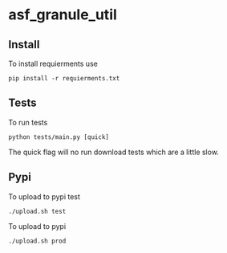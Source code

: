 # asf_granule_util

## Install
To install requierments use

    pip install -r requierments.txt

## Tests
To run tests

    python tests/main.py [quick]
    
The quick flag will no run download tests which are a little slow.

## Pypi

To upload to pypi test

    ./upload.sh test


To upload to pypi

    ./upload.sh prod
